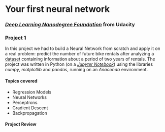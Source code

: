 #  Your first neural network

### [_**Deep Learning Nanodegree Foundation**_](https://www.udacity.com/course/deep-learning-nanodegree-foundation--nd101) from Udacity

### **Project 1**

In this project we had to build a Neural Network from scratch and apply it on a real problem: predict the number of future bike rentals after analyzing a [dataset](https://archive.ics.uci.edu/ml/datasets/Bike+Sharing+Dataset) containing information about a period of two years of rentals. The project was written in Python (on a [_Jupyter Notebook_](https://github.com/HaraldoFilho/DLND-your-first-network/blob/master/dlnd-your-first-neural-network.ipynb)) using the libraries _numpy_,  _matplotlib_ and _pandas_, running on an _Anaconda_ environment.

#### Topics covered

- Regression Models
- Neural Networks
- Perceptrons
- Gradient Descent
- Backpropagation

#### Project Review
